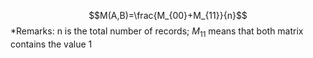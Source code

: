 $$M(A,B)=\frac{M_{00}+M_{11}}{n}$$
*Remarks: n is the total number of records; $M_{11}$ means that both matrix contains the value 1